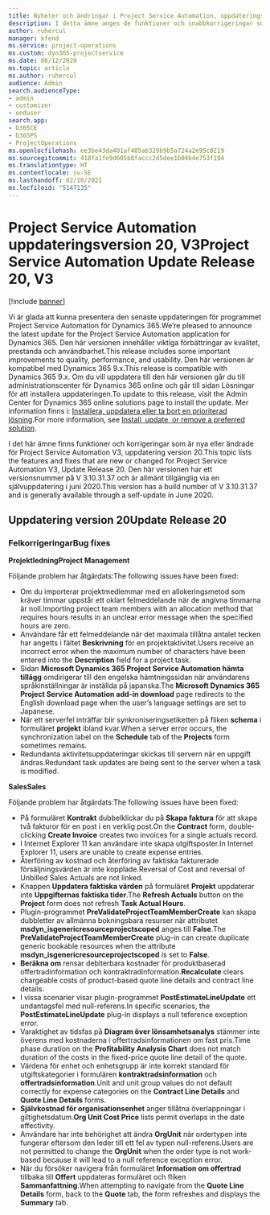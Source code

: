 ```yaml
---
title: Nyheter och ändringar i Project Service Automation, uppdateringsversion 20, V3
description: I detta ämne anges de funktioner och snabbkorrigeringar som finns tillgängliga i Project Service Automation, uppdateringsversion 20, V3.
author: ruhercul
manager: kfend
ms.service: project-operations
ms.custom: dyn365-projectservice
ms.date: 06/12/2020
ms.topic: article
ms.author: ruhercul
audience: Admin
search.audienceType:
- admin
- customizer
- enduser
search.app:
- D365CE
- D365PS
- ProjectOperations
ms.openlocfilehash: ee3be43da401af405ab329b9b5a724a2e95c0219
ms.sourcegitcommit: 418fa1fe9d605b8faccc2d5dee1b04b4e753f194
ms.translationtype: HT
ms.contentlocale: sv-SE
ms.lasthandoff: 02/10/2021
ms.locfileid: "5147135"
---
```

# <a name="project-service-automation-update-release-20-v3"></a><span data-ttu-id="33c76-103">Project Service Automation uppdateringsversion 20, V3</span><span class="sxs-lookup"><span data-stu-id="33c76-103">Project Service Automation Update Release 20, V3</span></span>

[!include [banner](../includes/psa-now-project-operations.md)]

<span data-ttu-id="33c76-104">Vi är glada att kunna presentera den senaste uppdateringen för programmet Project Service Automation för Dynamics 365.</span><span class="sxs-lookup"><span data-stu-id="33c76-104">We’re pleased to announce the latest update for the Project Service Automation application for Dynamics 365.</span></span> <span data-ttu-id="33c76-105">Den här versionen innehåller viktiga förbättringar av kvalitet, prestanda och användbarhet.</span><span class="sxs-lookup"><span data-stu-id="33c76-105">This release includes some important improvements to quality, performance, and usability.</span></span> <span data-ttu-id="33c76-106">Den här versionen är kompatibel med Dynamics 365 9.x.</span><span class="sxs-lookup"><span data-stu-id="33c76-106">This release is compatible with Dynamics 365 9.x.</span></span> <span data-ttu-id="33c76-107">Om du vill uppdatera till den här versionen går du till administrationscenter för Dynamics 365 online och går till sidan Lösningar för att installera uppdateringen.</span><span class="sxs-lookup"><span data-stu-id="33c76-107">To update to this release, visit the Admin Center for Dynamics 365 online solutions page to install the update.</span></span> <span data-ttu-id="33c76-108">Mer information finns i: [Installera, uppdatera eller ta bort en prioriterad lösning](https://docs.microsoft.com/power-platform/admin/install-remove-preferred-solution).</span><span class="sxs-lookup"><span data-stu-id="33c76-108">For more information, see [Install, update, or remove a preferred solution](https://docs.microsoft.com/power-platform/admin/install-remove-preferred-solution).</span></span>

<span data-ttu-id="33c76-109">I det här ämne finns funktioner och korrigeringar som är nya eller ändrade för Project Service Automation V3, uppdatering version 20.</span><span class="sxs-lookup"><span data-stu-id="33c76-109">This topic lists the features and fixes that are new or changed for Project Service Automation V3, Update Release 20.</span></span> <span data-ttu-id="33c76-110">Den här versionen har ett versionsnummer på V 3.10.31.37 och är allmänt tillgänglig via en självuppdatering i juni 2020.</span><span class="sxs-lookup"><span data-stu-id="33c76-110">This version has a build number of V 3.10.31.37 and is generally available through a self-update in June 2020.</span></span>

## <a name="update-release-20"></a><span data-ttu-id="33c76-111">Uppdatering version 20</span><span class="sxs-lookup"><span data-stu-id="33c76-111">Update Release 20</span></span>

### <a name="bug-fixes"></a><span data-ttu-id="33c76-112">Felkorrigeringar</span><span class="sxs-lookup"><span data-stu-id="33c76-112">Bug fixes</span></span>

<span data-ttu-id="33c76-113">**Projektledning**</span><span class="sxs-lookup"><span data-stu-id="33c76-113">**Project Management**</span></span>

<span data-ttu-id="33c76-114">Följande problem har åtgärdats:</span><span class="sxs-lookup"><span data-stu-id="33c76-114">The following issues have been fixed:</span></span>

- <span data-ttu-id="33c76-115">Om du importerar projektmedlemmar med en allokeringsmetod som kräver timmar uppstår ett oklart felmeddelande när de angivna timmarna är noll.</span><span class="sxs-lookup"><span data-stu-id="33c76-115">Importing project team members with an allocation method that requires hours results in an unclear error message when the specified hours are zero.</span></span>
- <span data-ttu-id="33c76-116">Användare får ett felmeddelande när det maximala tillåtna antalet tecken har angetts i fältet **Beskrivning** för en projektaktivitet.</span><span class="sxs-lookup"><span data-stu-id="33c76-116">Users receive an incorrect error when the maximum number of characters have been entered into the **Description** field for a project task.</span></span>
- <span data-ttu-id="33c76-117">Sidan **Microsoft Dynamics 365 Project Service Automation hämta tillägg** omdirigerar till den engelska hämtningssidan när användarens språkinställningar är inställda på japanska.</span><span class="sxs-lookup"><span data-stu-id="33c76-117">The **Microsoft Dynamics 365 Project Service Automation add-in download** page redirects to the English download page when the user’s language settings are set to Japanese.</span></span>
- <span data-ttu-id="33c76-118">När ett serverfel inträffar blir synkroniseringsetiketten på fliken **schema** i formuläret **projekt** ibland kvar.</span><span class="sxs-lookup"><span data-stu-id="33c76-118">When a server error occurs, the synchronization label on the **Schedule** tab of the **Projects** form sometimes remains.</span></span>
- <span data-ttu-id="33c76-119">Redundanta aktivitetsuppdateringar skickas till servern när en uppgift ändras.</span><span class="sxs-lookup"><span data-stu-id="33c76-119">Redundant task updates are being sent to the server when a task is modified.</span></span>

<span data-ttu-id="33c76-120">**Sales**</span><span class="sxs-lookup"><span data-stu-id="33c76-120">**Sales**</span></span>

<span data-ttu-id="33c76-121">Följande problem har åtgärdats:</span><span class="sxs-lookup"><span data-stu-id="33c76-121">The following issues have been fixed:</span></span>

- <span data-ttu-id="33c76-122">På formuläret **Kontrakt** dubbelklickar du på **Skapa faktura** för att skapa två fakturor för en post i en verklig post.</span><span class="sxs-lookup"><span data-stu-id="33c76-122">On the **Contract** form, double-clicking **Create Invoice** creates two invoices for a single actuals record.</span></span>
- <span data-ttu-id="33c76-123">I Internet Explorer 11 kan användare inte skapa utgiftsposter.</span><span class="sxs-lookup"><span data-stu-id="33c76-123">In Internet Explorer 11, users are unable to create expense entries.</span></span>
- <span data-ttu-id="33c76-124">Återföring av kostnad och återföring av faktiska fakturerade försäljningsvärden är inte kopplade.</span><span class="sxs-lookup"><span data-stu-id="33c76-124">Reversal of Cost and reversal of Unbilled Sales Actuals are not linked.</span></span>
- <span data-ttu-id="33c76-125">Knappen **Uppdatera faktiska värden** på formuläret **Projekt** uppdaterar inte **Uppgifternas faktiska tider**.</span><span class="sxs-lookup"><span data-stu-id="33c76-125">The **Refresh Actuals** button on the **Project** form does not refresh **Task Actual Hours**.</span></span>
- <span data-ttu-id="33c76-126">Plugin-programmet **PreValidateProjectTeamMemberCreate** kan skapa dubbletter av allmänna bokningsbara resurser när attributet **msdyn_isgenericresourceprojectscoped** anges till **False**.</span><span class="sxs-lookup"><span data-stu-id="33c76-126">The **PreValidateProjectTeamMemberCreate** plug-in can create duplicate generic bookable resources when the attribute **msdyn_isgenericresourceprojectscoped** is set to **False**.</span></span>
- <span data-ttu-id="33c76-127">**Beräkna om** rensar debiterbara kostnader för produktbaserad offertradinformation och kontraktradinformation.</span><span class="sxs-lookup"><span data-stu-id="33c76-127">**Recalculate** clears chargeable costs of product-based quote line details and contract line details.</span></span>
- <span data-ttu-id="33c76-128">I vissa scenarier visar plugin-programmet **PostEstimateLineUpdate** ett undantagsfel med null-referens.</span><span class="sxs-lookup"><span data-stu-id="33c76-128">In specific scenarios, the **PostEstimateLineUpdate** plug-in displays a null teference exception error.</span></span>
- <span data-ttu-id="33c76-129">Varaktighet av tidsfas på **Diagram över lönsamhetsanalys** stämmer inte överens med kostnaderna i offertradsinformationen om fast pris.</span><span class="sxs-lookup"><span data-stu-id="33c76-129">Time phase duration on the **Profitability Analysis Chart** does not match duration of the costs in the fixed-price quote line detail of the quote.</span></span>
- <span data-ttu-id="33c76-130">Värdena för enhet och enhetsgrupp är inte korrekt standard för utgiftskategorier i formulären **kontraktradsinformation** och **offertradsinformation**.</span><span class="sxs-lookup"><span data-stu-id="33c76-130">Unit and unit group values do not default correctly for expense categories on the **Contract Line Details** and **Quote Line Details** forms.</span></span>
- <span data-ttu-id="33c76-131">**Självkostnad för organisationsenhet** anger tillåtna överlappningar i giltighetsdatum.</span><span class="sxs-lookup"><span data-stu-id="33c76-131">**Org Unit Cost Price** lists permit overlaps in the date effectivity.</span></span>
- <span data-ttu-id="33c76-132">Användare har inte behörighet att ändra **OrgUnit** när ordertypen inte fungerar eftersom den leder till ett fel av typen null-referens.</span><span class="sxs-lookup"><span data-stu-id="33c76-132">Users are not permitted to change the **OrgUnit** when the order type is not work-based because it will lead to a null reference exception error.</span></span>
- <span data-ttu-id="33c76-133">När du försöker navigera från formuläret **Information om offertrad** tillbaka till **Offert** uppdateras formuläret och fliken **Sammanfattning**.</span><span class="sxs-lookup"><span data-stu-id="33c76-133">When attempting to navigate from the **Quote Line Details** form, back to the **Quote** tab, the form refreshes and displays the **Summary** tab.</span></span>
